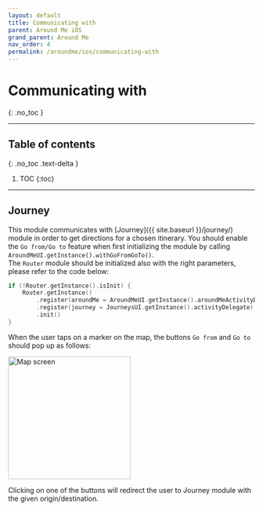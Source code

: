 ```yaml
---
layout: default
title: Communicating with
parent: Around Me iOS
grand_parent: Around Me
nav_order: 4
permalink: /aroundme/ios/communicating-with
---
```


# Communicating with
{: .no_toc }

---

## Table of contents
{: .no_toc .text-delta }

1. TOC
{:toc}

---

## Journey

This module communicates with [Journey]({{ site.baseurl }}/journey/) module in order to get directions for a chosen itinerary. You should enable the `Go from/Go to` feature when first initializing the module by calling `AroundMeUI.getInstance().withGoFromGoTo()`.\
The `Router` module should be initialized also with the right parameters, please refer to the code below:

```kotlin
if (!Router.getInstance().isInit) {
    Router.getInstance()
        .register(aroundMe = AroundMeUI.getInstance().aroundMeActivityDelegate)
        .register(journey = JourneysUI.getInstance().activityDelegate)
        .init()
}
```

When the user taps on a marker on the map, the buttons `Go from` and `Go to` should pop up as follows:

<img src="{{ site.baseurl }}/assets/img/aroundme_ios_go_fromto.png" alt="Map screen" width="250"/>

Clicking on one of the buttons will redirect the user to Journey module with the given origin/destination.
